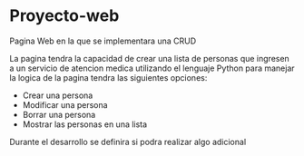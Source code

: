 Proyecto-web
============

Pagina Web en la que se implementara una CRUD

La pagina tendra la capacidad de crear una lista de personas que ingresen a un servicio de atencion medica
utilizando el lenguaje Python para manejar la logica de la pagina
tendra las siguientes opciones:
- Crear una persona
- Modificar una persona
- Borrar una persona
- Mostrar las personas en una lista

Durante el desarrollo se definira si podra realizar algo adicional
